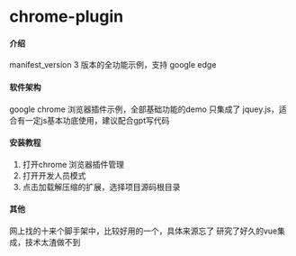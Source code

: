 # chrome-plugin

#### 介绍
manifest_version 3 版本的全功能示例，支持 google edge 

#### 软件架构
google chrome 浏览器插件示例，全部基础功能的demo
只集成了 jquey.js，适合有一定js基本功底使用，建议配合gpt写代码


#### 安装教程

1.  打开chrome 浏览器插件管理
2.  打开开发人员模式
3.  点击加载解压缩的扩展，选择项目源码根目录

#### 其他
网上找的十来个脚手架中，比较好用的一个，具体来源忘了
研究了好久的vue集成，技术太渣做不到